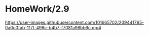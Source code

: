 # HomeWork/2.9


https://user-images.githubusercontent.com/101665702/209441795-0a0c0fab-117f-496c-b4b7-f7081a98bb6c.mp4



